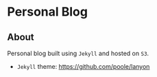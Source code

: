 # Personal Blog

## About

Personal blog built using `Jekyll` and hosted on `S3`.
* `Jekyll` theme: https://github.com/poole/lanyon
